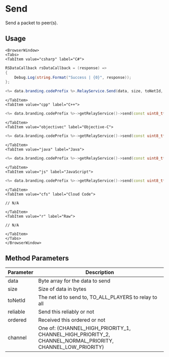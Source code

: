 # Send

Send a packet to peer(s).

## Usage

```mdx-code-block
<BrowserWindow>
<Tabs>
<TabItem value="csharp" label="C#">
```

```csharp
RSDataCallback rsDataCallback = (response) =>
{
    Debug.Log(string.Format("Success | {0}", response));  
};

<%= data.branding.codePrefix %>.RelayService.Send(data, size, toNetId, reliable, ordered, channel);
```

```mdx-code-block
</TabItem>
<TabItem value="cpp" label="C++">
```

```cpp
<%= data.branding.codePrefix %>->getRelayService()->send(const uint8_t* in_data, int in_size, uint64_t toNetId, bool in_reliable, bool in_ordered, eRelayChannel in_channel);
```

```mdx-code-block
</TabItem>
<TabItem value="objectivec" label="Objective-C">
```

```cpp
<%= data.branding.codePrefix %>->getRelayService()->send(const uint8_t* in_data, int in_size, uint64_t toNetId, bool in_reliable, bool in_ordered, eRelayChannel in_channel);
```

```mdx-code-block
</TabItem>
<TabItem value="java" label="Java">
```

```cpp
<%= data.branding.codePrefix %>->getRelayService()->send(const uint8_t* in_data, int in_size, uint64_t toNetId, bool in_reliable, bool in_ordered, eRelayChannel in_channel);
```

```mdx-code-block
</TabItem>
<TabItem value="js" label="JavaScript">
```

```cpp
<%= data.branding.codePrefix %>->getRelayService()->send(const uint8_t* in_data, int in_size, uint64_t toNetId, bool in_reliable, bool in_ordered, eRelayChannel in_channel);
```

```mdx-code-block
</TabItem>
<TabItem value="cfs" label="Cloud Code">
```

```cfscript
// N/A
```

```mdx-code-block
</TabItem>
<TabItem value="r" label="Raw">
```

```cfscript
// N/A
```

```mdx-code-block
</TabItem>
</Tabs>
</BrowserWindow>
```

## Method Parameters
Parameter | Description
--------- | -----------
data | Byte array for the data to send
size | Size of data in bytes
toNetId | The net id to send to, TO_ALL_PLAYERS to relay to all
reliable | Send this reliably or not
ordered | Received this ordered or not
channel | One of: (CHANNEL_HIGH_PRIORITY_1, CHANNEL_HIGH_PRIORITY_2, CHANNEL_NORMAL_PRIORITY, CHANNEL_LOW_PRIORITY)


